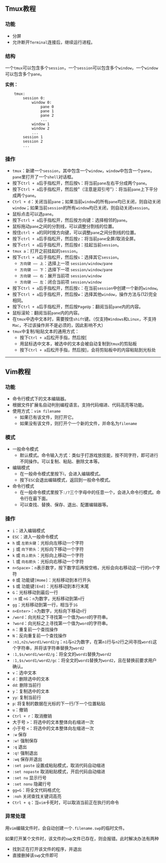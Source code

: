 ## Tmux教程

### 功能

+   分屏
+   允许断开`Terminal`连接后，继续运行进程。

### 结构

 一个`tmux`可以包含多个`session`，一个`session`可以包含多个`window`，一个`window`可以包含多个`pane`。

**实例：**
```
    tmux:
        session 0:
            window 0:
                pane 0
                pane 1
                pane 2
                ...
            window 1
            window 2
            ...
        session 1
        session 2
        ...
```

### 操作

+   `tmux`：新建一个`session`，其中包含一个`window`，`window`中包含一个`pane`，`pane`里打开了一个`shell`对话框。
+   按下`Ctrl + a`后手指松开，然后按`%`：将当前`pane`左右平分成两个`pane`。
+   按下`Ctrl + a`后手指松开，然后按"（注意是双引号"）：将当前`pane`上下平分成两个`pane`。
+   `Ctrl + d`：关闭当前`pane`；如果当前`window`的所有`pane`均已关闭，则自动关闭`window`；如果当前`session`的所有`window`均已关闭，则自动关闭`session`。
+   鼠标点击可以选`pane`。
+   按下`ctrl + a`后手指松开，然后按方向键：选择相邻的`pane`。
+   鼠标拖动`pane`之间的分割线，可以调整分割线的位置。
+   按住`ctrl + a`的同时按方向键，可以调整`pane`之间分割线的位置。
+   按下`ctrl + a`后手指松开，然后按`z`：将当前`pane`全屏/取消全屏。
+   按下`ctrl + a`后手指松开，然后按`d`：挂起当前`session`。
+   `tmux a`：打开之前挂起的`session`。
+   按下`ctrl + a`后手指松开，然后按`s`：选择其它`session`。
    +   `方向键 —— 上`：选择上一项 `session/window/pane`
    +   `方向键 —— 下`：选择下一项 `session/window/pane`
    +   `方向键 —— 右`：展开当前项 `session/window`
    +   `方向键 —— 左`：闭合当前项 `session/window`
+   按下`Ctrl + a`后手指松开，然后按`c`：在当前`session`中创建一个新的`window`。
+   按下`Ctrl + a`后手指松开，然后按`w`：选择其他`window`，操作方法与(12)完全相同。
+   按下`Ctrl + a`后手指松开，然后按`PageUp`：翻阅当前`pane`内的内容。
+   鼠标滚轮：翻阅当前`pane`内的内容。
+   在`tmux`中选中文本时，需要按住`shift`键。（仅支持`Windows`和`Linux`，不支持`Mac`，不过该操作并不是必须的，因此影响不大）
+   `tmux`中复制/粘贴文本的通用方式：
    +   按下`Ctrl + a`后松开手指，然后按[
    +   用鼠标选中文本，被选中的文本会被自动复制到`tmux`的剪贴板
    +   按下`Ctrl + a`后松开手指，然后按]，会将剪贴板中的内容粘贴到光标处

---

## Vim教程

### 功能

+   命令行模式下的文本编辑器。
+   根据文件扩展名自动判别编程语言。支持代码缩进、代码高亮等功能。
+   使用方式：`vim filename`
    +   如果已有该文件，则打开它。
    +   如果没有该文件，则打开个一个新的文件，并命名为`filename`

### 模式

+   一般命令模式
    +   默认模式。命令输入方式：类似于打游戏放技能，按不同字符，即可进行不同操作。可以复制、粘贴、删除文本等。
+   编辑模式
    +   在一般命令模式里按下i，会进入编辑模式。
    +   按下`ESC`会退出编辑模式，返回到一般命令模式。
+   命令行模式
    +   在一般命令模式里按下`:/?`三个字母中的任意一个，会进入命令行模式。命令行在最下面。
    +   可以查找、替换、保存、退出、配置编辑器等。

### 操作

+   `i`：进入编辑模式
+   `ESC`：进入一般命令模式
+   `h` 或 `左箭头键`：光标向左移动一个字符
+   `j` 或 `向下箭头`：光标向下移动一个字符
+   `k` 或 `向上箭头`：光标向上移动一个字符
+   `l` 或 `向右箭头`：光标向右移动一个字符
+   `n<Space>`：`n`表示数字，按下数字后再按空格，光标会向右移动这一行的`n`个字符
+   `0` 或 功能键`[Home]`：光标移动到本行开头
+   `$` 或 功能键`[End]`：光标移动到本行末尾
+   `G`：光标移动到最后一行
+   `:n` 或 `nG`：`n`为数字，光标移动到第`n`行
+   `gg`：光标移动到第一行，相当于`1G`
+   `n<Enter>`：`n`为数字，光标向下移动`n`行
+   `/word`：向光标之下寻找第一个值为`word`的字符串。
+   `?word`：向光标之上寻找第一个值为`word`的字符串。
+   `n`：重复前一个查找操作
+   `N`：反向重复前一个查找操作
+   `:n1,n2s/word1/word2/g`：`n1`与`n2`为数字，在第`n1`行与`n2`行之间寻找`word1`这个字符串，并将该字符串替换为`word2`
+   `:1,$s/word1/word2/g`：将全文的`word1`替换为`word2`
+   `:1,$s/word1/word2/gc`：将全文的`word1`替换为`word2`，且在替换前要求用户确认。
+   `v`：选中文本
+   `d`：删除选中的文本
+   `dd`: 删除当前行
+   `y`：复制选中的文本
+   `yy`: 复制当前行
+   `p`: 将复制的数据在光标的下一行/下一个位置粘贴
+   `u`：撤销
+   `Ctrl + r`：取消撤销
+   大于号 `>`：将选中的文本整体向右缩进一次
+   小于号 `<`：将选中的文本整体向左缩进一次
+   `:w` 保存
+   `:w!` 强制保存
+   `:q` 退出
+   `:q!` 强制退出
+   `:wq` 保存并退出
+   `:set paste` 设置成粘贴模式，取消代码自动缩进
+   `:set nopaste` 取消粘贴模式，开启代码自动缩进
+   `:set nu` 显示行号
+   `:set nonu` 隐藏行号
+   `gg=G`：将全文代码格式化
+   `:noh` 关闭查找关键词高亮
+   `Ctrl + q`：当`vim`卡死时，可以取消当前正在执行的命令

### 异常处理

用`vim`编辑文件时，会自动创建一个`.filename.swp`的临时文件。

如果打开某个文件时，该文件的`swp`文件已存在，则会报错。此时解决办法有两种

+   找到正在打开该文件的程序，并退出
+   直接删掉该`swp`文件即可